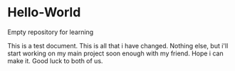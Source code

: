 # Hello-World
Empty repository for learning

This is a test document.
This is all that i have changed. Nothing else, but i'll start working on my main project soon enough with my friend. Hope i can make it.
Good luck to both of us.

